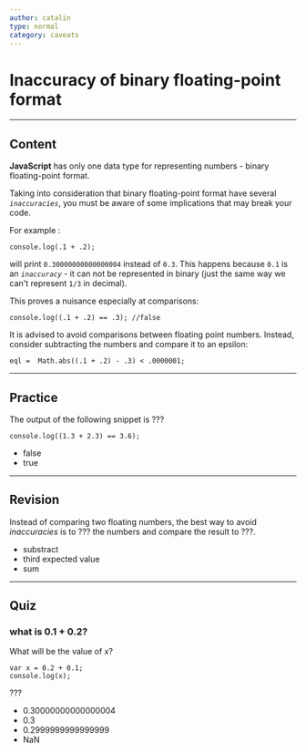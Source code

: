 ```yaml
---
author: catalin
type: normal
category: caveats
---
```


# Inaccuracy of binary floating-point format


---

## Content

**JavaScript** has only one data type for representing numbers - binary floating-point format.

Taking into consideration that binary floating-point format have several *`inaccuracies`*, you must be aware of some implications that may break your code.

For example :

```plain-text
console.log(.1 + .2);

```

will print `0.30000000000000004` instead of `0.3`. This happens because `0.1` is an *`inaccuracy`* - it can not be represented in binary (just the same way we can't represent `1/3` in decimal).

This proves a nuisance especially at comparisons:

```plain-text
console.log((.1 + .2) == .3); //false
```

It is advised to avoid comparisons between floating point numbers. Instead, consider subtracting the numbers and compare it to an epsilon:

```plain-text
eql =  Math.abs((.1 + .2) - .3) < .0000001;

```


---

## Practice

The output of the following snippet is ???

```plain-text
console.log((1.3 + 2.3) == 3.6);
```

- false
- true


---

## Revision

Instead of comparing two floating numbers, the best way to avoid *inaccuracies* is to ??? the numbers and compare the result to ???.

- substract
- third expected value
- sum


---

## Quiz

### what is 0.1 + 0.2?


What will be the value of x?

```plain-text
var x = 0.2 + 0.1;
console.log(x);
```

 ???

- 0.30000000000000004
- 0.3
- 0.2999999999999999
- NaN
